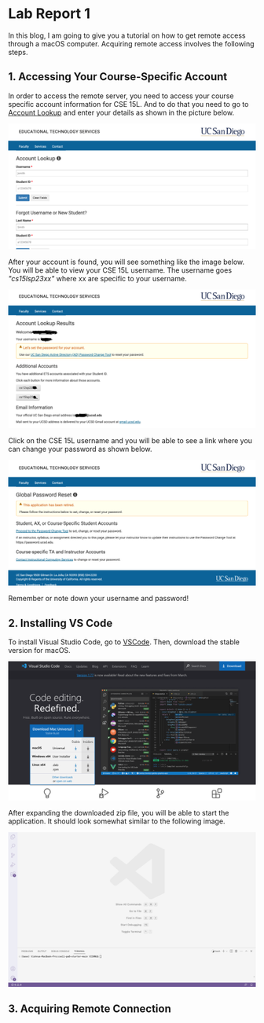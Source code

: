 # Lab Report 1

In this blog, I am going to give you a tutorial on how to get remote access through a macOS computer. Acquiring remote access involves the following steps.

## 1. Accessing Your Course-Specific Account  
In order to access the remote server, you need to access your course specific account information for CSE 15L. And to do that you need to go to [Account Lookup](https://sdacs.ucsd.edu/~icc/index.php) and enter your details as shown in the picture below.

![Image](Screenshot1.png)

After your account is found, you will see something like the image below. You will be able to view your CSE 15L username. The username goes *"cs15lsp23xx"* where xx are specific to your username.

![Image](Screenshot2.png)

Click on the CSE 15L username and you will be able to see a link where you can change your password as shown below.

![Image](Screenshot3.png)

Remember or note down your username and password!

## 2. Installing VS Code
To install Visual Studio Code, go to [VSCode](https://code.visualstudio.com/). Then, download the stable version for macOS.

![Image](Screenshot4.png)

After expanding the downloaded zip file, you will be able to start the application. It should look somewhat similar to the following image.

![Image](Screenshot5.png)

## 3. Acquiring Remote Connection
